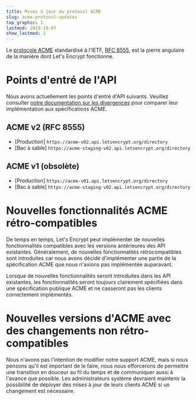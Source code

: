 ```yaml
---
title: Mises à jour du protocol ACME
slug: acme-protocol-updates
top_graphic: 1
lastmod: 2019-10-07
show_lastmod: 1
---
```


Le [protocole ACME](https://letsencrypt.org/2019/03/11/acme-protocol-ietf-standard.html) standardisé à l'IETF, [RFC 8555](https://datatracker.ietf.org/doc/rfc8555/), est la pierre angulaire de la manière dont Let's Encrypt fonctionne.

# Points d'entré de l'API

Nous avons actuellement les points d'entré d'API suivants. Veuillez consulter [notre documentation sur les divergences](https://github.com/letsencrypt/boulder/blob/main/docs/acme-divergences.md) pour comparer leur implémentation aux spécifications ACME.

## ACME v2 (RFC 8555)

* [Production] `https://acme-v02.api.letsencrypt.org/directory`
* [Bac à sable] `https://acme-staging-v02.api.letsencrypt.org/directory`

## ACME v1 (obsolète)

* [Production] `https://acme-v01.api.letsencrypt.org/directory`
* [Bac à sable] `https://acme-staging-v02.api.letsencrypt.org/directory`

# Nouvelles fonctionnalités ACME rétro-compatibles

De temps en temps, Let's Encrypt peut implémenter de nouvelles fonctionnalités compatibles avec les versions antérieures des API existantes. Généralement, de nouvelles fonctionnalités rétrocompatibles sont introduites car nous avons décidé d'implémenter une partie de la spécification ACME que nous n'avions pas implémentée auparavant.

Lorsque de nouvelles fonctionnalités seront introduites dans les API existantes, les fonctionnalités seront toujours clairement spécifiées dans une spécification publique ACME et ne casseront pas les clients correctement implémentés.

# Nouvelles versions d'ACME avec des changements non rétro-compatibles

Nous n'avons pas l'intention de modifier notre support ACME, mais si nous pensons qu'il est important de le faire, nous nous efforcerons de permettre une transition en douceur au fil du temps et de communiquer aussi à l'avance que possible. Les administrateurs système devraient maintenir la possibilité de déployer des mises à jour de leurs clients ACME si un changement est nécessaire.
